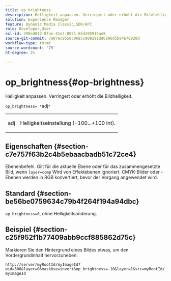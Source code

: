 ```yaml
---
title: op_brightness
description: Helligkeit anpassen. Verringert oder erhöht die Bildhelligkeit.
solution: Experience Manager
feature: Dynamic Media Classic,SDK/API
role: Developer,User
exl-id: 390ed812-87ae-41e7-8021-65dd95915ae8
source-git-commit: 7a07ec9550c0685c908191dd6806d5b84678820d
workflow-type: tm+mt
source-wordcount: '75'
ht-degree: 2%

---
```


# op_brightness{#op-brightness}

Helligkeit anpassen. Verringert oder erhöht die Bildhelligkeit.

`op_brightness= *`adj`*`

<table id="simpletable_2B5DB95B1FF044C8BD226D4F8311E806"> 
 <tr class="strow"> 
  <td class="stentry"> <p><span class="varname"> adj</span> </p> </td> 
  <td class="stentry"> <p>Helligkeitseinstellung (-100...+100 int). </p></td> 
 </tr> 
</table>

## Eigenschaften {#section-c7e757f63b2c4b5ebaacbadb51c72ce4}

Ebenenbefehl. Gilt für die aktuelle Ebene oder für das zusammengesetzte Bild, wenn `layer=comp` Wird von Effektebenen ignoriert. CMYK-Bilder oder -Ebenen werden in RGB konvertiert, bevor der Vorgang angewendet wird.

## Standard {#section-be56be0759634c79b4f264f194a94dbc}

`op_brightness=0`, ohne Helligkeitsänderung.

## Beispiel {#section-c25f952f1b77409abb9ccf885862d75c}

Markieren Sie den Hintergrund eines Bildes etwas, um den Vordergrundinhalt hervorzuheben:

`http://server/myRootId/myImageId?wid=500&layer=0&maskUse=invert&op_brightness=-10&layer=1&src=myRootId/myImageId`
